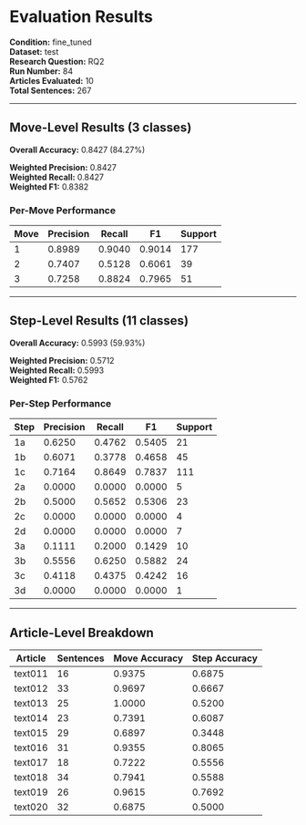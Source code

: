 # Evaluation Results

**Condition:** fine_tuned  
**Dataset:** test  
**Research Question:** RQ2  
**Run Number:** 84  
**Articles Evaluated:** 10  
**Total Sentences:** 267  

---

## Move-Level Results (3 classes)

**Overall Accuracy:** 0.8427 (84.27%)  

**Weighted Precision:** 0.8427  
**Weighted Recall:** 0.8427  
**Weighted F1:** 0.8382  

### Per-Move Performance

| Move | Precision | Recall | F1 | Support |
|------|-----------|--------|----|---------|
| 1 | 0.8989 | 0.9040 | 0.9014 | 177 |
| 2 | 0.7407 | 0.5128 | 0.6061 | 39 |
| 3 | 0.7258 | 0.8824 | 0.7965 | 51 |

---

## Step-Level Results (11 classes)

**Overall Accuracy:** 0.5993 (59.93%)  

**Weighted Precision:** 0.5712  
**Weighted Recall:** 0.5993  
**Weighted F1:** 0.5762  

### Per-Step Performance

| Step | Precision | Recall | F1 | Support |
|------|-----------|--------|----|---------|
| 1a | 0.6250 | 0.4762 | 0.5405 | 21 |
| 1b | 0.6071 | 0.3778 | 0.4658 | 45 |
| 1c | 0.7164 | 0.8649 | 0.7837 | 111 |
| 2a | 0.0000 | 0.0000 | 0.0000 | 5 |
| 2b | 0.5000 | 0.5652 | 0.5306 | 23 |
| 2c | 0.0000 | 0.0000 | 0.0000 | 4 |
| 2d | 0.0000 | 0.0000 | 0.0000 | 7 |
| 3a | 0.1111 | 0.2000 | 0.1429 | 10 |
| 3b | 0.5556 | 0.6250 | 0.5882 | 24 |
| 3c | 0.4118 | 0.4375 | 0.4242 | 16 |
| 3d | 0.0000 | 0.0000 | 0.0000 | 1 |

---

## Article-Level Breakdown

| Article | Sentences | Move Accuracy | Step Accuracy |
|---------|-----------|---------------|---------------|
| text011 | 16 | 0.9375 | 0.6875 |
| text012 | 33 | 0.9697 | 0.6667 |
| text013 | 25 | 1.0000 | 0.5200 |
| text014 | 23 | 0.7391 | 0.6087 |
| text015 | 29 | 0.6897 | 0.3448 |
| text016 | 31 | 0.9355 | 0.8065 |
| text017 | 18 | 0.7222 | 0.5556 |
| text018 | 34 | 0.7941 | 0.5588 |
| text019 | 26 | 0.9615 | 0.7692 |
| text020 | 32 | 0.6875 | 0.5000 |
